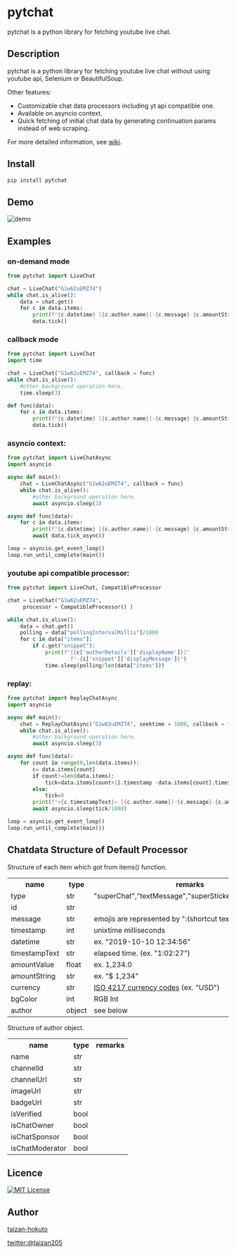 pytchat
=======

pytchat is a python library for fetching youtube live chat.

## Description
pytchat is a python library for fetching youtube live chat
without using youtube api, Selenium or BeautifulSoup.

Other features:
+ Customizable chat data processors including yt api compatible one.
+ Available on asyncio context. 
+ Quick fetching of initial chat data by generating continuation params
instead of web scraping.

For more detailed information, see [wiki](https://github.com/taizan-hokuto/pytchat/wiki).

## Install
```python
pip install pytchat
```
## Demo
![demo](https://taizan-hokuto.github.io/statics/demo.gif "demo")

## Examples
### on-demand mode
```python
from pytchat import LiveChat

chat = LiveChat("G1w62uEMZ74")
while chat.is_alive():
    data = chat.get()
    for c in data.items:
        print(f"{c.datetime} [{c.author.name}]-{c.message} {c.amountString}")
        data.tick()
```

### callback mode
```python
from pytchat import LiveChat
import time

chat = LiveChat("G1w62uEMZ74", callback = func)
while chat.is_alive():
    #other background operation here.
    time.sleep(3)

def func(data):
    for c in data.items:
        print(f"{c.datetime} [{c.author.name}]-{c.message} {c.amountString}")
        data.tick()
```

### asyncio context:
```python
from pytchat import LiveChatAsync
import asyncio

async def main():
    chat = LiveChatAsync("G1w62uEMZ74", callback = func)
    while chat.is_alive():
        #other background operation here.
        await asyncio.sleep(3)

async def func(data):
    for c in data.items:
        print(f"{c.datetime} [{c.author.name}]-{c.message} {c.amountString}")
        await data.tick_async()

loop = asyncio.get_event_loop()
loop.run_until_complete(main())
```


### youtube api compatible processor:
```python
from pytchat import LiveChat, CompatibleProcessor

chat = LiveChat("G1w62uEMZ74", 
     processor = CompatibleProcessor() )

while chat.is_alive():
    data = chat.get()
    polling = data["pollingIntervalMillis"]/1000
    for c in data["items"]:
        if c.get("snippet"):
            print(f"[{c['authorDetails']['displayName']}]"
                    f"-{c['snippet']['displayMessage']}")
            time.sleep(polling/len(data["items"]))

```
### replay:
```python
from pytchat import ReplayChatAsync
import asyncio

async def main():
    chat = ReplayChatAsync("G1w62uEMZ74", seektime = 1000, callback = func)
    while chat.is_alive():
        #other background operation here.
        await asyncio.sleep(3)

async def func(data):
    for count in range(0,len(data.items)):
        c= data.items[count]
        if count!=len(data.items):
            tick=data.items[count+1].timestamp -data.items[count].timestamp
        else:
            tick=0
        print(f"<{c.timestampText}> [{c.author.name}]-{c.message} {c.amountString}")
        await asyncio.sleep(tick/1000)

loop = asyncio.get_event_loop()
loop.run_until_complete(main())
```

## Chatdata Structure of Default Processor
Structure of each item which got from items() function.
<table>
  <tr>
    <th>name</th>
    <th>type</th>
    <th>remarks</th>
  </tr>
  <tr>
    <td>type</td>
    <td>str</td>
    <td>"superChat","textMessage","superSticker","newSponsor"</td>
  </tr>
  <tr>
    <td>id</td>
    <td>str</td>
    <td></td>
  </tr>
  <tr>
    <td>message</td>
    <td>str</td>
    <td>emojis are represented by ":(shortcut text):"</td>
  </tr>
  <tr>
    <td>timestamp</td>
    <td>int</td>
    <td>unixtime milliseconds</td>
  </tr>
  <tr>
    <td>datetime</td>
    <td>str</td>
    <td>ex. "2019-10-10 12:34:56"</td>
  </tr>
    <td>timestampText</td>
    <td>str</td>
    <td>elapsed time. (ex. "1:02:27")</td>
  </tr>
  <tr>
    <td>amountValue</td>
    <td>float</td>
    <td>ex. 1,234.0</td>
  </tr>
  <tr>
    <td>amountString</td>
    <td>str</td>
    <td>ex. "$ 1,234"</td>
  </tr>
  <tr>
    <td>currency</td>
    <td>str</td>
    <td><a href="https://en.wikipedia.org/wiki/ISO_4217">ISO 4217 currency codes</a> (ex. "USD")</td>
  </tr>
  <tr>
    <td>bgColor</td>
    <td>int</td>
    <td>RGB Int</td>
  </tr>
  <tr>
    <td>author</td>
    <td>object</td>
    <td>see below</td>
  </tr>
</table>

Structure of author object.
<table>
  <tr>
    <th>name</th>
    <th>type</th>
    <th>remarks</th>
  </tr>
  <tr>
    <td>name</td>
    <td>str</td>
    <td></td>
  </tr>
  <tr>
    <td>channelId</td>
    <td>str</td>
    <td></td>
  </tr>
  <tr>
    <td>channelUrl</td>
    <td>str</td>
    <td></td>
  </tr>
  <tr>
    <td>imageUrl</td>
    <td>str</td>
    <td></td>
  </tr>
  <tr>
    <td>badgeUrl</td>
    <td>str</td>
    <td></td>
  </tr>
  <tr>
    <td>isVerified</td>
    <td>bool</td>
    <td></td>
  </tr>
  <tr>
    <td>isChatOwner</td>
    <td>bool</td>
    <td></td>
  </tr>
  <tr>
    <td>isChatSponsor</td>
    <td>bool</td>
    <td></td>
  </tr>
  <tr>
    <td>isChatModerator</td>
    <td>bool</td>
    <td></td>
  </tr>
</table>

## Licence

[![MIT License](http://img.shields.io/badge/license-MIT-blue.svg?style=flat)](LICENSE)

## Author

[taizan-hokuto](https://github.com/taizan-hokuto)

[twitter:@taizan205](https://twitter.com/taizan205)